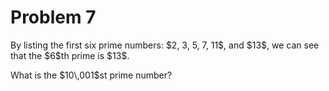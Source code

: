 # Problem 7
<p>By listing the first six prime numbers: $2, 3, 5, 7, 11$, and $13$, we can see that the $6$th prime is $13$.</p>
<p>What is the $10\,001$st prime number?</p>

